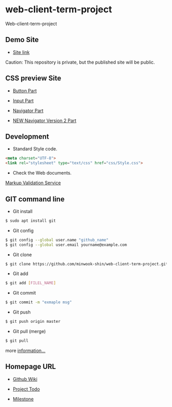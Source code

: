 # web-client-term-project
Web-client-term-project

## Demo Site

* [Site link](https://minwook-shin.github.io/web-client-term-project/)

Caution: This repository is private, but the published site will be public. 

## CSS preview Site

* [Button Part](https://minwook-shin.github.io/web-client-term-project/css/button_test.html)

* [Input Part](https://minwook-shin.github.io/web-client-term-project/css/input_test.html)

* [Navigator Part](https://minwook-shin.github.io/web-client-term-project/css/navi_test.html)

* [NEW Navigator Version 2 Part](https://minwook-shin.github.io/web-client-term-project/css/navi_test_2.html)

## Development

* Standard Style code.

```html
<meta charset="UTF-8">
<link rel="stylesheet" type="text/css" href="css/Style.css">
```

* Check the Web documents.

[Markup Validation Service](http://validator.w3.org/)

## GIT command line

* Git install

```bash
$ sudo apt install git
```

* Git config

```bash
$ git config --global user.name "github_name"
$ git config --global user.email yourname@example.com
```

* Git clone

```bash
$ git clone https://github.com/minwook-shin/web-client-term-project.git
```

* Git add

```bash
$ git add [FILEL_NAME]
```

* Git commit

```bash
$ git commit -m "exmaple msg"
```

* Git push

```bash
$ git push origin master
```

* Git pull (merge)

```bash
$ git pull
```

more [information...](https://rogerdudler.github.io/git-guide/index.ko.html)

## Homepage URL

* [Github Wiki](https://github.com/minwook-shin/web-client-term-project/wiki)

* [Project Todo](https://github.com/minwook-shin/web-client-term-project/projects)

* [Milestone](https://github.com/minwook-shin/web-client-term-project/milestones)
